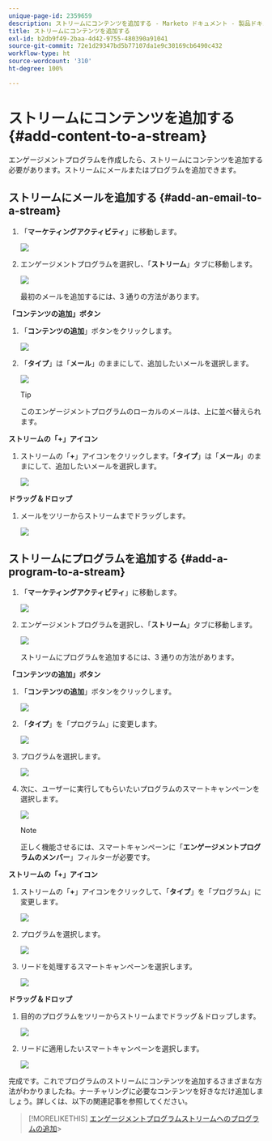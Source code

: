 ```yaml
---
unique-page-id: 2359659
description: ストリームにコンテンツを追加する - Marketo ドキュメント - 製品ドキュメント
title: ストリームにコンテンツを追加する
exl-id: b2db9f49-2baa-4d42-9755-480390a91041
source-git-commit: 72e1d29347bd5b77107da1e9c30169cb6490c432
workflow-type: ht
source-wordcount: '310'
ht-degree: 100%

---
```


# ストリームにコンテンツを追加する {#add-content-to-a-stream}

エンゲージメントプログラムを作成したら、ストリームにコンテンツを追加する必要があります。ストリームにメールまたはプログラムを追加できます。

## ストリームにメールを追加する {#add-an-email-to-a-stream}

1. 「**マーケティングアクティビティ**」に移動します。

   ![](assets/login-marketing-activities-1.png)

1. エンゲージメントプログラムを選択し、「**ストリーム**」タブに移動します。

   ![](assets/streamstab.jpg)

   最初のメールを追加するには、3 通りの方法があります。

**「コンテンツの追加」ボタン**

1. 「**コンテンツの追加**」ボタンをクリックします。

   ![](assets/addcontentbutton.jpg)

1. 「**タイプ**」は「**メール**」のままにして、追加したいメールを選択します。

   ![](assets/image2014-9-15-15-3a44-3a58.png)

   >[!TIP]
   >
   >このエンゲージメントプログラムのローカルのメールは、上に並べ替えられます。

**ストリームの「+」アイコン**

1. ストリームの「**+**」アイコンをクリックします。「**タイプ**」は「**メール**」のままにして、追加したいメールを選択します。

   ![](assets/image2014-9-15-15-3a45-3a25.png)

**ドラッグ＆ドロップ**

1. メールをツリーからストリームまでドラッグします。

   ![](assets/dragstreamcontent.jpg)

## ストリームにプログラムを追加する {#add-a-program-to-a-stream}

1. 「**マーケティングアクティビティ**」に移動します。

   ![](assets/login-marketing-activities-1.png)

1. エンゲージメントプログラムを選択し、「**ストリーム**」タブに移動します。

   ![](assets/streamstab.jpg)

   ストリームにプログラムを追加するには、3 通りの方法があります。

**「コンテンツの追加」ボタン**

1. 「**コンテンツの追加**」ボタンをクリックします。

   ![](assets/image2014-9-15-15-3a45-3a51.png)

1. 「**タイプ**」を「プログラム」に変更します。

   ![](assets/image2014-9-15-15-3a46-3a0.png)

1. プログラムを選択します。

   ![](assets/image2014-9-15-15-3a46-3a11.png)

1. 次に、ユーザーに実行してもらいたいプログラムのスマートキャンペーンを選択します。

   ![](assets/image2014-9-15-15-3a46-3a17.png)

   >[!NOTE]
   >
   >正しく機能させるには、スマートキャンペーンに「**エンゲージメントプログラムのメンバー**」フィルターが必要です。

**ストリームの「+」アイコン**

1. ストリームの「**+**」アイコンをクリックして、「**タイプ**」を「プログラム」に変更します。

   ![](assets/image2014-9-15-15-3a46-3a43.png)

1. プログラムを選択します。

   ![](assets/image2014-9-15-15-3a46-3a49.png)

1. リードを処理するスマートキャンペーンを選択します。

   ![](assets/image2014-9-15-15-3a46-3a54.png)

**ドラッグ＆ドロップ**

1. 目的のプログラムをツリーからストリームまでドラッグ＆ドロップします。

   ![](assets/streamcadence.jpg)

1. リードに適用したいスマートキャンペーンを選択します。

   ![](assets/image2014-9-15-15-3a47-3a8.png)

完成です。これでプログラムのストリームにコンテンツを追加するさまざまな方法がわかりましたね。ナーチャリングに必要なコンテンツを好きなだけ追加しましょう。詳しくは、以下の関連記事を参照してください。

>[!MORELIKETHIS]
[エンゲージメントプログラムストリームへのプログラムの追加](/help/marketo/product-docs/email-marketing/drip-nurturing/creating-an-engagement-program/adding-a-program-to-an-engagement-program-stream.md)>
>
